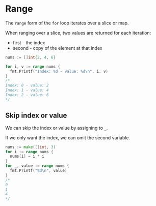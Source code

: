 # Range

The `range` form of the `for` loop iterates over a slice or map.

When ranging over a slice, two values are returned for each iteration: 

- first - the index
- second - copy of the element at that index

```go
nums := []int{2, 4, 6}

for i, v := range nums {
  fmt.Printf("Index: %d - value: %d\n", i, v)
}
/*
Index: 0 - value: 2
Index: 1 - value: 4
Index: 2 - value: 6
*/
```

## Skip index or value

We can skip the index or value by assigning to `_`.

If we only want the index, we can omit the second variable.

```go
nums := make([]int, 3)
for i := range nums {
  nums[i] = i * i
}
for _, value := range nums {
  fmt.Printf("%d\n", value)
}
/*
0
1
4
*/
```
